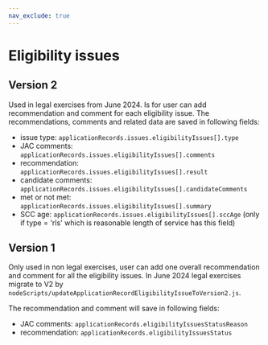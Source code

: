 ```yaml
---
nav_exclude: true
---
```

# Eligibility issues

## Version 2
Used in legal exercises from June 2024. Is for user can add recommendation and comment for each eligibility issue. The recommendations, comments and related data are saved in following fields:
- issue type: `applicationRecords.issues.eligibilityIssues[].type`
- JAC comments: `applicationRecords.issues.eligibilityIssues[].comments`
- recommendation: `applicationRecords.issues.eligibilityIssues[].result`
- candidate comments: `applicationRecords.issues.eligibilityIssues[].candidateComments`
- met or not met: `applicationRecords.issues.eligibilityIssues[].summary`
- SCC age: `applicationRecords.issues.eligibilityIssues[].sccAge` (only if type = 'rls' which is reasonable length of service has this field)

## Version 1
Only used in non legal exercises, user can add one overall recommendation and comment for all the eligibility issues. In June 2024 legal exercises migrate to V2 by `nodeScripts/updateApplicationRecordEligibilityIssueToVersion2.js`.

The recommendation and comment will save in following fields:
- JAC comments: `applicationRecords.eligibilityIssuesStatusReason`
- recommendation: `applicationRecords.eligibilityIssuesStatus`